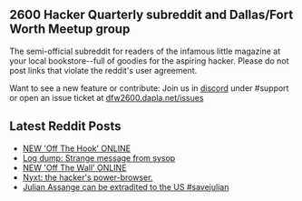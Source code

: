 ## 2600 Hacker Quarterly subreddit and Dallas/Fort Worth Meetup group
The semi-official subreddit for readers of the infamous little magazine at your local bookstore--full of goodies for the aspiring hacker. Please do not post links that violate the reddit's user agreement.

Want to see a new feature or contribute: 
Join us in [discord](https://dfw2600.dapla.net/chat) under #support or open an issue ticket at [dfw2600.dapla.net/issues](https://dfw2600.dapla.net/issues)

## Latest Reddit Posts
<!-- BLOG-POST-LIST:START -->
- [NEW 'Off The Hook' ONLINE](https://2600.com/hook/15-12-2021)
- [Log dump: Strange message from sysop](https://www.reddit.com/r/2600/comments/rgrvxk/log_dump_strange_message_from_sysop/)
- [NEW 'Off The Wall' ONLINE](https://2600.com/wall/14-12-2021)
- [Nyxt: the hacker's power-browser.](https://www.reddit.com/r/2600/comments/reqq5w/nyxt_the_hackers_powerbrowser/)
- [Julian Assange can be extradited to the US #savejulian](https://www.reddit.com/r/2600/comments/rdcrcf/julian_assange_can_be_extradited_to_the_us/)
<!-- BLOG-POST-LIST:END -->
